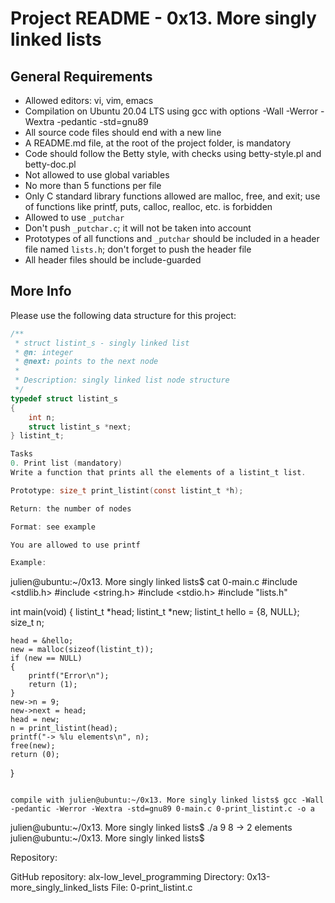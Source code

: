 # Project README - 0x13. More singly linked lists

## General Requirements
- Allowed editors: vi, vim, emacs
- Compilation on Ubuntu 20.04 LTS using gcc with options -Wall -Werror -Wextra -pedantic -std=gnu89
- All source code files should end with a new line
- A README.md file, at the root of the project folder, is mandatory
- Code should follow the Betty style, with checks using betty-style.pl and betty-doc.pl
- Not allowed to use global variables
- No more than 5 functions per file
- Only C standard library functions allowed are malloc, free, and exit; use of functions like printf, puts, calloc, realloc, etc. is forbidden
- Allowed to use `_putchar`
- Don't push `_putchar.c`; it will not be taken into account
- Prototypes of all functions and `_putchar` should be included in a header file named `lists.h`; don't forget to push the header file
- All header files should be include-guarded

## More Info
Please use the following data structure for this project:

```c
/**
 * struct listint_s - singly linked list
 * @n: integer
 * @next: points to the next node
 *
 * Description: singly linked list node structure
 */
typedef struct listint_s
{
    int n;
    struct listint_s *next;
} listint_t;

Tasks
0. Print list (mandatory)
Write a function that prints all the elements of a listint_t list.

Prototype: size_t print_listint(const listint_t *h);

Return: the number of nodes

Format: see example

You are allowed to use printf

Example:
```
julien@ubuntu:~/0x13. More singly linked lists$ cat 0-main.c 
#include <stdlib.h>
#include <string.h>
#include <stdio.h>
#include "lists.h"

int main(void)
{
    listint_t *head;
    listint_t *new;
    listint_t hello = {8, NULL};
    size_t n;

    head = &hello;
    new = malloc(sizeof(listint_t));
    if (new == NULL)
    {
        printf("Error\n");
        return (1);
    }
    new->n = 9;
    new->next = head;
    head = new;
    n = print_listint(head);
    printf("-> %lu elements\n", n);
    free(new);
    return (0);
}
```

compile with julien@ubuntu:~/0x13. More singly linked lists$ gcc -Wall -pedantic -Werror -Wextra -std=gnu89 0-main.c 0-print_listint.c -o a
```

julien@ubuntu:~/0x13. More singly linked lists$ ./a 
9
8
-> 2 elements
julien@ubuntu:~/0x13. More singly linked lists$


Repository:

GitHub repository: alx-low_level_programming
Directory: 0x13-more_singly_linked_lists
File: 0-print_listint.c
